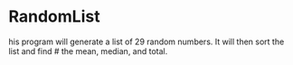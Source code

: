 # RandomList
his program will generate a list of 29 random numbers. It will then sort the list and find # the mean, median, and total.
